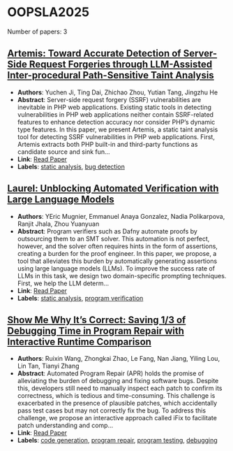 # OOPSLA2025

Number of papers: 3

## [Artemis: Toward Accurate Detection of Server-Side Request Forgeries through LLM-Assisted Inter-procedural Path-Sensitive Taint Analysis](paper_2.md)
- **Authors**: Yuchen Ji, Ting Dai, Zhichao Zhou, Yutian Tang, Jingzhu He
- **Abstract**: Server-side request forgery (SSRF) vulnerabilities are inevitable in PHP web applications. Existing static tools in detecting vulnerabilities in PHP web applications neither contain SSRF-related features to enhance detection accuracy nor consider PHP’s dynamic type features. In this paper, we present Artemis, a static taint analysis tool for detecting SSRF vulnerabilities in PHP web applications. First, Artemis extracts both PHP built-in and third-party functions as candidate source and sink fun...
- **Link**: [Read Paper](https://dl.acm.org/doi/10.1145/3720488)
- **Labels**: [static analysis](../../labels/static_analysis.md), [bug detection](../../labels/bug_detection.md)


## [Laurel: Unblocking Automated Verification with Large Language Models](paper_3.md)
- **Authors**: YEric Mugnier, Emmanuel Anaya Gonzalez, Nadia Polikarpova, Ranjit Jhala, Zhou Yuanyuan
- **Abstract**: Program verifiers such as Dafny automate proofs by outsourcing them to an SMT solver. This automation is not perfect, however, and the solver often requires hints in the form of assertions, creating a burden for the proof engineer. In this paper, we propose, a tool that alleviates this burden by automatically generating assertions using large language models (LLMs). To improve the success rate of LLMs in this task, we design two domain-specific prompting techniques. First, we help the LLM determ...
- **Link**: [Read Paper](https://dl.acm.org/doi/10.1145/3720499)
- **Labels**: [static analysis](../../labels/static_analysis.md), [program verification](../../labels/program_verification.md)


## [Show Me Why It’s Correct: Saving 1/3 of Debugging Time in Program Repair with Interactive Runtime Comparison](paper_1.md)
- **Authors**: Ruixin Wang, Zhongkai Zhao, Le Fang, Nan Jiang, Yiling Lou, Lin Tan, Tianyi Zhang
- **Abstract**: Automated Program Repair (APR) holds the promise of alleviating the burden of debugging and fixing software bugs. Despite this, developers still need to manually inspect each patch to confirm its correctness, which is tedious and time-consuming. This challenge is exacerbated in the presence of plausible patches, which accidentally pass test cases but may not correctly fix the bug. To address this challenge, we propose an interactive approach called iFix to facilitate patch understanding and comp...
- **Link**: [Read Paper](https://dl.acm.org/doi/10.1145/3720510)
- **Labels**: [code generation](../../labels/code_generation.md), [program repair](../../labels/program_repair.md), [program testing](../../labels/program_testing.md), [debugging](../../labels/debugging.md)
